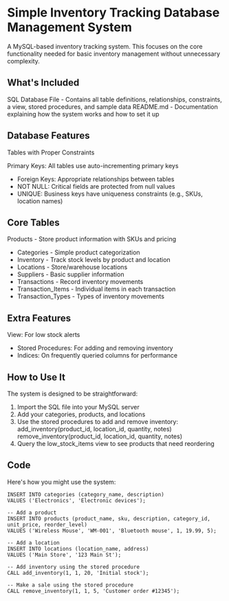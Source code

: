 # Simple Inventory Tracking Database Management System
A MySQL-based inventory tracking system. This focuses on the core functionality needed for basic inventory management without unnecessary complexity.

## What's Included

SQL Database File - Contains all table definitions, relationships, constraints, a view, stored procedures, and sample data
README.md - Documentation explaining how the system works and how to set it up

## Database Features
Tables with Proper Constraints

Primary Keys: All tables use auto-incrementing primary keys
- Foreign Keys: Appropriate relationships between tables
- NOT NULL: Critical fields are protected from null values
- UNIQUE: Business keys have uniqueness constraints (e.g., SKUs, location names)

## Core Tables

Products - Store product information with SKUs and pricing
- Categories - Simple product categorization
- Inventory - Track stock levels by product and location
- Locations - Store/warehouse locations
- Suppliers - Basic supplier information
- Transactions - Record inventory movements
- Transaction_Items - Individual items in each transaction
- Transaction_Types - Types of inventory movements

## Extra Features

View: For low stock alerts
- Stored Procedures: For adding and removing inventory
- Indices: On frequently queried columns for performance

## How to Use It
The system is designed to be straightforward:

1. Import the SQL file into your MySQL server
2. Add your categories, products, and locations
3. Use the stored procedures to add and remove inventory:
    add_inventory(product_id, location_id, quantity, notes)
    remove_inventory(product_id, location_id, quantity, notes)
4. Query the low_stock_items view to see products that need reordering

## Code
Here's how you might use the system:
``` sql-- Add a category
INSERT INTO categories (category_name, description) 
VALUES ('Electronics', 'Electronic devices');

-- Add a product
INSERT INTO products (product_name, sku, description, category_id, unit_price, reorder_level) 
VALUES ('Wireless Mouse', 'WM-001', 'Bluetooth mouse', 1, 19.99, 5);

-- Add a location
INSERT INTO locations (location_name, address) 
VALUES ('Main Store', '123 Main St');

-- Add inventory using the stored procedure
CALL add_inventory(1, 1, 20, 'Initial stock');

-- Make a sale using the stored procedure
CALL remove_inventory(1, 1, 5, 'Customer order #12345');

